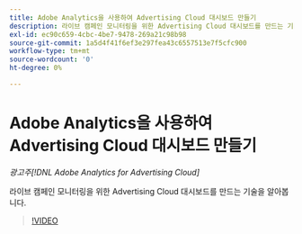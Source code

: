 ```yaml
---
title: Adobe Analytics을 사용하여 Advertising Cloud 대시보드 만들기
description: 라이브 캠페인 모니터링을 위한 Advertising Cloud 대시보드를 만드는 기술을 알아봅니다
exl-id: ec90c659-4cbc-4be7-9478-269a21c98b98
source-git-commit: 1a5d4f41f6ef3e297fea43c6557513e7f5cfc900
workflow-type: tm+mt
source-wordcount: '0'
ht-degree: 0%

---
```


# Adobe Analytics을 사용하여 Advertising Cloud 대시보드 만들기

*광고주[!DNL Adobe Analytics for Advertising Cloud]*

라이브 캠페인 모니터링을 위한 Advertising Cloud 대시보드를 만드는 기술을 알아봅니다.

>[!VIDEO](https://video.tv.adobe.com/v/33922)
